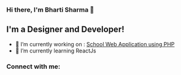 ### Hi there, I'm Bharti Sharma 👋
## I'm a Designer and Developer!
- 🔭 I’m currently working on : [School Web Application using PHP](http://webartihc.ultimatefreehost.in/)
- 🌱 I’m currently learning ReactJs
### Connect with me:
[Linkedin]: https://cdn.jsdelivr.net/npm/simple-icons@3.13.0/icons/linkedin.svg "Linkedin"




